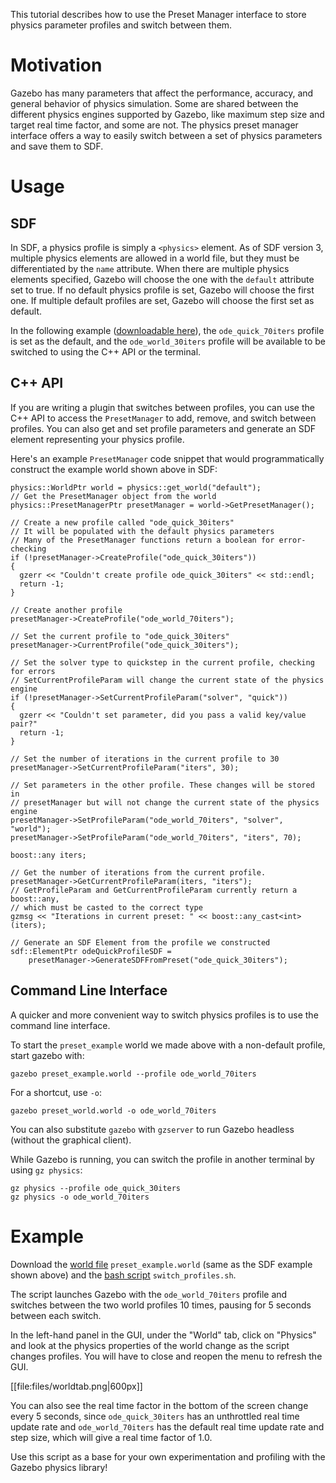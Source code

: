 This tutorial describes how to use the Preset Manager interface to store
physics parameter profiles and switch between them.

# Motivation
Gazebo has many parameters that affect the performance, accuracy, and general
behavior of physics simulation. Some are shared between the different physics
engines supported by Gazebo, like maximum step size and target real time
factor, and some are not. The physics preset manager interface offers a way to
easily switch between a set of physics parameters and save them to SDF.

# Usage

## SDF
In SDF, a physics profile is simply a `<physics>` element. As of SDF version 3,
multiple physics elements are allowed in a world file, but they must be
differentiated by the `name` attribute. When there are multiple physics elements
specified, Gazebo will choose the one with the `default` attribute set to true.
If no default physics profile is set, Gazebo will choose the first one. If
multiple default profiles are set, Gazebo will choose the first set as default.

In the following example
([downloadable here](https://bitbucket.org/osrf/gazebo_tutorials/raw/default/preset_manager/files/preset_example.world)),
the `ode_quick_70iters` profile is set as the default, and the `ode_world_30iters`
profile will be available to be switched to using the C++ API or the terminal.

<include src='https://bitbucket.org/osrf/gazebo_tutorials/raw/default/preset_manager/files/preset_example.world'/>

## C++ API
If you are writing a plugin that switches between profiles, you can use the C++
API to access the `PresetManager` to add, remove, and switch between profiles.
You can also get and set profile parameters and generate an SDF element
representing your physics profile.

Here's an example `PresetManager` code snippet that would programmatically
construct the example world shown above in SDF:

```
physics::WorldPtr world = physics::get_world("default");
// Get the PresetManager object from the world
physics::PresetManagerPtr presetManager = world->GetPresetManager();

// Create a new profile called "ode_quick_30iters"
// It will be populated with the default physics parameters
// Many of the PresetManager functions return a boolean for error-checking
if (!presetManager->CreateProfile("ode_quick_30iters"))
{
  gzerr << "Couldn't create profile ode_quick_30iters" << std::endl;
  return -1;
}

// Create another profile
presetManager->CreateProfile("ode_world_70iters");

// Set the current profile to "ode_quick_30iters"
presetManager->CurrentProfile("ode_quick_30iters");

// Set the solver type to quickstep in the current profile, checking for errors
// SetCurrentProfileParam will change the current state of the physics engine
if (!presetManager->SetCurrentProfileParam("solver", "quick"))
{
  gzerr << "Couldn't set parameter, did you pass a valid key/value pair?"
  return -1;
}

// Set the number of iterations in the current profile to 30
presetManager->SetCurrentProfileParam("iters", 30);

// Set parameters in the other profile. These changes will be stored in
// presetManager but will not change the current state of the physics engine
presetManager->SetProfileParam("ode_world_70iters", "solver", "world");
presetManager->SetProfileParam("ode_world_70iters", "iters", 70);

boost::any iters;

// Get the number of iterations from the current profile.
presetManager->GetCurrentProfileParam(iters, "iters");
// GetProfileParam and GetCurrentProfileParam currently return a boost::any,
// which must be casted to the correct type
gzmsg << "Iterations in current preset: " << boost::any_cast<int>(iters);

// Generate an SDF Element from the profile we constructed
sdf::ElementPtr odeQuickProfileSDF =
    presetManager->GenerateSDFFromPreset("ode_quick_30iters");
```

## Command Line Interface
A quicker and more convenient way to switch physics profiles is to use the
command line interface.

To start the `preset_example` world we made above with a non-default profile,
start gazebo with:

```
gazebo preset_example.world --profile ode_world_70iters
```

For a shortcut, use `-o`:

```
gazebo preset_world.world -o ode_world_70iters
```

You can also substitute `gazebo` with `gzserver` to run Gazebo headless
(without the graphical client).

While Gazebo is running, you can switch the profile in another terminal
by using `gz physics`:

```
gz physics --profile ode_quick_30iters
gz physics -o ode_world_70iters
```

# Example

Download the
[world file](https://bitbucket.org/osrf/gazebo_tutorials/raw/default/preset_manager/files/preset_example.world)
`preset_example.world` (same as the SDF example shown above) and the
[bash script](https://bitbucket.org/osrf/gazebo_tutorials/raw/default/preset_manager/files/switch_profiles.sh)
`switch_profiles.sh`.

<include src='https://bitbucket.org/osrf/gazebo_tutorials/raw/default/preset_manager/files/switch_profiles.sh'/>

The script launches Gazebo with the `ode_world_70iters` profile and switches between
the two world profiles 10 times, pausing for 5 seconds between each switch.

In the left-hand panel in the GUI, under the "World" tab, click on "Physics" and look
at the physics properties of the world change as the script changes profiles. You will have
to close and reopen the menu to refresh the GUI.

[[file:files/worldtab.png|600px]]

You can also see the real time factor in the bottom of the screen change every 5 seconds,
since `ode_quick_30iters` has an unthrottled real time update rate and `ode_world_70iters` has
the default real time update rate and step size, which will give a real time factor of 1.0.

Use this script as a base for your own experimentation and profiling with the Gazebo physics
library!
